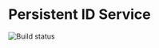 # Persistent ID Service
![Build status](https://travis-ci.org/HawaiiStateDigitalArchives/PID-webservice.svg?branch=master)
